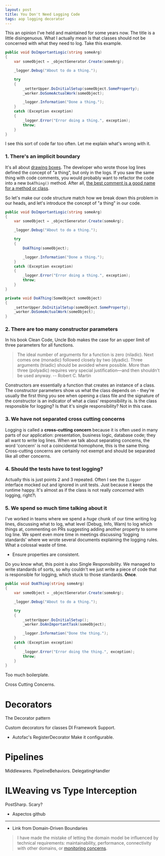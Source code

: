 ```yaml
---
layout: post
title: You Don't Need Logging Code
tags: aop logging decorator
---
```


This an opinion I've held and maintained for some years now. The title is a little disingenuous. What I actually mean is that classes should not be concerned with what they need to log. Take this example.

```csharp
public void DoImportantLogic(string someArg)
{
    var someObject = _objectGenerator.Create(someArg);

    _logger.Debug("About to do a thing.");

    try
    {
        _setterUpper.DoInitialSetup(someObject.SomeProperty);
        _worker.DoSomeActualWork(someObject);

        _logger.Information("Done a thing.");
    }
    catch (Exception exception)
    {
        _logger.Error("Error doing a thing.", exception);
        throw;
    }
}
```

I see this sort of code far too often. Let me explain what's wrong with it.

### 1. There's an implicit boundary

It's all about [drawing boxes](/drawing-boxes). The developer who wrote those log lines defined the concept of "a thing", but only in the logs. If you saw the same thing with code comments, you would probably want to refactor the code into a new `DoAThing()` method. After all, [the best comment is a good name for a method or class](https://refactoring.guru/smells/comments).

So let's make our code structure match how we break down this problem in our heads, and let's introduce the concept of "a thing" in our code.

```csharp
public void DoImportantLogic(string someArg)
{
    var someObject = _objectGenerator.Create(someArg);

    _logger.Debug("About to do a thing.");

    try
    {
        DoAThing(someObject);

        _logger.Information("Done a thing.");
    }
    catch (Exception exception)
    {
        _logger.Error("Error doing a thing.", exception);
        throw;
    }
}

private void DoAThing(SomeObject someObject)
{
    _setterUpper.DoInitialSetup(someObject.SomeProperty);
    _worker.DoSomeActualWork(someObject);
}
```

### 2. There are too many constructor parameters

In his book Clean Code, Uncle Bob makes the case for an upper limit of three parameters for all functions.

> The ideal number of arguments for a function is zero (niladic). Next comes one (monadic) followed closely by two (dyadic). Three arguments (triadic) should be avoided where possible. More than three (polyadic) requires very special justification—and then shouldn't be used anyway.
> -- Robert C. Martin

Constructors are essentially a function that creates an instance of a class. The constructor parameters show us what the class depends on - they're usually the first thing you see when opening a class file and the signature of the constructor is an indicator of what a class' responsibility is. Is the class responsible for logging? Is that it's single responsibility? Not in this case.

### 3. We have not separated cross cutting concerns

Logging is called a **cross-cutting concern** because it is often used in many parts of our application: presentation, business logic, database code; they all want to write log lines. When we talk about separating concerns, the word 'concern' is not a coincidental homophone, this is the same thing. Cross-cutting concerns are certainly not exempt and should be separated like all other concerns.

### 4. Should the tests have to test logging?

Actually this is just points 2 and 3 repeated. Often I see the `ILogger` interface mocked out and ignored in unit tests. Just because it keeps the runtime happy. It's almost as if the class is not really *concerned* with logging, right?\

### 5. We spend so much time talking about it

I've worked in teams where we spend a *huge* chunk of our time writing log lines, discussing what to log, what level (Debug, Info, Warn) to log which things at, commenting on PRs suggesting adding another property to some log line. We spent even more time in meetings discussing 'logging standards' where we wrote several documents explaining the logging rules. What a colossal waste of time.

- Ensure properties are consistent.

Do you know what, this point is also Single Responsibility. We managed to write standards of sorts, so why couldn't we just write a piece of code that is responsible for logging, which stuck to those standards. **Once**.


```csharp
public void DoAThing(string someArg)
{
    var someObject = _objectGenerator.Create(someArg);

    _logger.Debug("About to do a thing.");

    try
    {
        _setterUpper.DoInitialSetup();
        _worker.DoAnImportantTask(someObject);

        _logger.Information("Done the thing.");
    }
    catch (Exception exception)
    {
        _logger.Error("Error doing the thing.", exception);
        throw;
    }
}
```



Too much boilerplate.

Cross Cutting Concerns.

# Decorators

The Decorator pattern 

Custom decorators for classes
DI Framework Support.
- Autofac's RegisterDecorator
Make it configurable.

# Pipelines

Middlewares. PipelineBehaviors.
DelegatingHandler

# ILWeaving vs Type Interception

PostSharp. Scary?

- Aspectos github

------

- Link from Domain-Driven Boundaries
> I have made the mistake of letting the domain model be influenced by technical requirements: maintainability, performance, connectivity with other domains, or [monitoring concerns](/dont-need-logging-code.md).